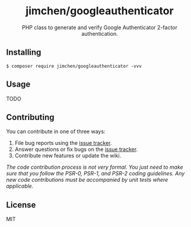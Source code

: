 <h1 align="center"> jimchen/googleauthenticator </h1>

<p align="center"> PHP class to generate and verify Google Authenticator 2-factor authentication.</p>


## Installing

```shell
$ composer require jimchen/googleauthenticator -vvv
```

## Usage

TODO

## Contributing

You can contribute in one of three ways:

1. File bug reports using the [issue tracker](https://github.com//JimChenWYU/google-authenticator/issues).
2. Answer questions or fix bugs on the [issue tracker](https://github.com/JimChenWYU/google-authenticator/issues).
3. Contribute new features or update the wiki.

_The code contribution process is not very formal. You just need to make sure that you follow the PSR-0, PSR-1, and PSR-2 coding guidelines. Any new code contributions must be accompanied by unit tests where applicable._

## License

MIT